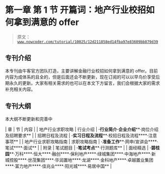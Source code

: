 # 第一章 第 1 节 开篇词：地产行业校招如何拿到满意的 offer

> 原文：[`www.nowcoder.com/tutorial/10025/12d211858ed14fba97e83609bb879d39`](https://www.nowcoder.com/tutorial/10025/12d211858ed14fba97e83609bb879d39)

## 专刊介绍

本专刊由牛客官方团队打造，主要讲解金融行业校招如何拿到满意的 offer。目前内容为成体系的且全的，但是后面还会不断更新，现在订阅的可以以早鸟价享受后期永久的更新。大家有相关需求的也可以在本文下方留言，我们会根据大家的需求补充相关内容。

## 专刊大纲

本大纲不断更新和完善中

| 章 | 节 | 内容 |
| 地产行业求职攻略 | 行业介绍 | **·****行业简介****·企业介绍****·岗位介绍及招聘要求** |
| 招聘日程及流程 | **·实习日程及流程****·校招日程及流程****·注意事项** |
| 地产行业求职攻略指南 | 求职攻略指南 | **·准备工作****·网申/宣讲会****·笔试****·面试** |
| 附录 | 笔试题目 | **·笔试考点****·行测题库** |
| 面经精选 | **·碧桂园****·万科****·恒大****·融创****·保利地产****·绿城集团****·中海地产****·新城控股****·世茂集团****·华润置地****·龙湖****·金科地产****·卓越置业集团****·富力地产****·佳兆业****·阳光城****·易居中国** |